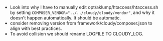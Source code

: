 - Look into why I have to manually edit opt/aklump/htaccess/htaccess.sh by setting `COMPOSER_VENDOR="../../cloudy/cloudy/vendor"`, and why it doesn't happen automatically.  It should be automatic.
- consider removing version from framework/cloudy/composer.json to align with best practices.
- To avoid collision we should rename LOGFILE TO CLOUDY_LOG.
